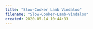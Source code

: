```yaml
---
title: "Slow-Cooker Lamb Vindaloo"
filename: "Slow-Cooker-Lamb-Vindaloo"
created: 2020-05-14 10:44:33
---
```

